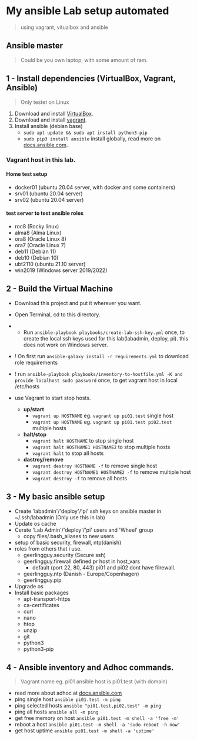 # My ansible Lab setup automated
>using vagrant, vitualbox and ansible

## Ansible master
> Could be you own laptop, with some amount of ram. 

## 1 - Install dependencies (VirtualBox, Vagrant, Ansible)
> Only testet on Linux
1. Download and install [VirtualBox](https://www.virtualbox.org/wiki/Downloads).
2. Download and install [vagrant](https://www.vagrantup.com/downloads).
3. Install ansible (debian base)
   - `sudo apt update && sudo apt install python3-pip`
   - `sudo pip3 install ansible` install globally, read more on [docs.ansible.com](https://docs.ansible.com/ansible/latest/installation_guide/intro_installation.html).


### Vagrant host in this lab.
#### Home test setup 
* docker01 (ubuntu 20.04 server, with docker and some containers)
* srv01 (ubuntu 20.04 server)
* srv02 (ubuntu 20.04 server)
#### test server to test ansible roles
* roc8 (Rocky linux)
* alma8 (Alma Linux)
* ora8 (Oracle Linux 8)
* ora7 (Oracle Linux 7)
* deb11 (Debian 11)
* deb10 (Debian 10)
* ubt2110 (ubuntu 21.10 server)
* win2019 (Windows server 2019/2022)

## 2 - Build the Virtual Machine
* Download this project and put it wherever you want.
* Open Terminal, cd to this directory.
* *  Run `ansible-playbook playbooks/create-lab-ssh-key.yml` once, to create the local ssh keys used for this lab(labadmin, deploy, pi). 
this does not work on Windows server. 
* ! On first run `ansible-galaxy install -r requirements.yml` to download role requirements
* ! run `ansible-playbook playbooks/inventory-to-hostfile.yml -K and provide localhost sudo password` once, to get vagrant host in local /etc/hosts 

* use Vagrant to start stop hosts.
  * **up/start**
    * `vagrant up HOSTNAME` eg. `vagrant up pi01.test` single host
    * `vagrant up HOSTNAME` eg. `vagrant up pi01.test pi02.test` multiple hosts
  * **halt/stop**
    * `vagrant halt HOSTNAME` to stop single host
    * `vagrant halt HOSTNAME1 HOSTNAME2` to stop multiple hosts
    * `vagrant halt` to stop all hosts
  * **dastroy/remove**
    * `vagrant destroy HOSTNAME -f` to remove single host
    * `vagrant destroy HOSTNAME1 HOSTNAME2 -f` to remove multiple host
    * `vagrant destroy -f` to remove all hosts

## 3 - My basic ansible setup 
* Create 'labadmin'/'deploy'/'pi' ssh keys on ansible master in ~/.ssh/labadmin (Only use this in lab)
* Update os cache
* Cerate 'Lab Admin'/'deploy'/'pi' users and 'Wheel' group
  - copy files/.bash_aliases to new users 
* setup of basic security, firewall, ntp(danish)
* roles from others that i use. 
  - geerlingguy.security (Secure ssh)
  - geerlingguy.firewall defined pr host in host_vars
    - default (port 22, 80, 443) pi01 and pi02 dont have filrewall. 
  - geerlingguy.ntp (Danish - Europe/Copenhagen)
  - geerlingguy.pip
* Upgrade os
* Install basic packages 
  - apt-transport-https
  - ca-certificates
  - curl
  - nano
  - htop
  - unzip
  - git
  - python3
  - python3-pip

## 4 - Ansible inventory and Adhoc commands.
> Vagrant name eg. pi01 ansible host is pi01.test (with domain)
* read more about adhoc at [docs.ansible.com](https://docs.ansible.com/ansible/latest/user_guide/intro_adhoc.html)
* ping single host `ansible pi01.test -m ping`
* ping selected hosts `ansible "pi01.test,pi02.test" -m ping `
* ping all hosts `ansible all -m ping`
* get free memory on host `ansible pi01.test -m shell -a 'free -m'`
* reboot a host `ansible pi01.test -m shell -a 'sudo reboot -h now'`
* get host uptime `ansible pi01.test -m shell -a 'uptime'`









